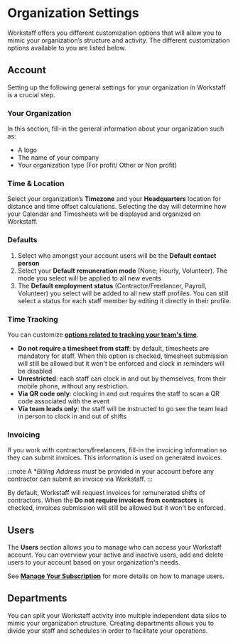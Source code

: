 # Organization Settings

Workstaff offers you different customization options that will allow you to mimic your organization’s structure and activity.
The different customization options available to you are listed below.

## Account
Setting up the following general settings for your organization in Workstaff is a crucial step.

### Your Organization
In this section, fill-in the general information about your organization such as:
- A logo
- The name of your company
- Your organization type (For profit/ Other or Non profit)

### Time & Location
Select your organization’s **Timezone** and your **Headquarters** location for distance and time offset calculations. Selecting the day will determine how your Calendar and Timesheets will be displayed and organized on Workstaff.

### Defaults
1. Select who amongst your account users will be the **Default contact person**
2. Select your **Default remuneration mode** (None; Hourly, Volunteer). The mode you select will be applied to all new events
3.  The **Default employment status** (Contractor/Freelancer, Payroll, Volunteer) you select will be added to all new staff profiles. You can still select a status for each staff member by editing it directly in their profile.

### Time Tracking
You can customize [**options related to tracking your team's time**](timetracking-settings.md).
- **Do not require a timesheet from staff**: by default, timesheets are mandatory for staff. When this option is checked, timesheet submission will still be allowed but it won't be enforced and clock in reminders will be disabled
- **Unrestricted**: each staff can clock in and out by themselves, from their mobile phone, without any restriction.
- **Via QR code only**: clocking in and out requires the staff to scan a QR code associated with the event
- **Via team leads only**: the staff will be instructed to go see the team lead in person to clock in and out of shifts


### Invoicing

If you work with contractors/freelancers, fill-in the invoicing information so they can submit invoices. This information is used on generated invoices.

:::note
A **Billing Address* *must* be provided in your account before any contractor can submit an invoice via Workstaff. 
:::

By default, Workstaff will request invoices for remunerated shifts of contractors. When the **Do not require invoices from contractors** is checked, invoices submission will still be allowed but it won't be enforced.

## Users
The **Users** section allows you to manage who can access your Workstaff account. You can overview your active and inactive users, add and delete users to your account based on your organization's needs.

See [**Manage Your Subscription**](https://help.workstaff.app/docs/managers/customize/manage-your-subscription/) for more details on how to manage users. 

## Departments
You can split your Workstaff activity into multiple independent data silos to mimic your organization structure. Creating departments allows you to divide your staff and schedules in order to facilitate your operations. 
